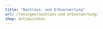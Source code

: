 ```yaml
---
title: "Nachlass- und Erbverwertung"
url: /teningen/nachlass-und-erbverwertung/
shop: Antiquitäten
---
```

